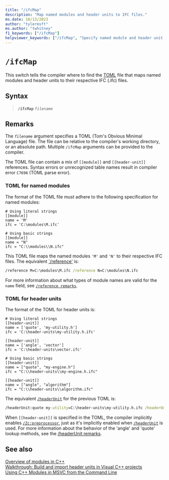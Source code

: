 ```yaml
---
title: "/ifcMap"
description: "Map named modules and header units to IFC files."
ms.date: 10/13/2023
author: "tylermsft"
ms.author: "twhitney"
f1_keywords: ["/ifcMap"]
helpviewer_keywords: ["/ifcMap", "Specify named module and header unit mappings to IFC files."]
---
```

# `/ifcMap`

This switch tells the compiler where to find the [TOML](https://toml.io/en/) file that maps named modules and header units to their respective IFC (.ifc) files.

## Syntax

> **`/ifcMap`** *`filename`*

## Remarks

The *`filename`* argument specifies a TOML (Tom's Obvious Minimal Language) file. The file can be relative to the compiler's working directory, or an absolute path.
Multiple `/ifcMap` arguments can be provided to the compiler.

The TOML file can contain a mix of `[[module]]` and `[[header-unit]]` references. Syntax errors or unrecognized table names result in compiler error `C7696` (TOML parse error).

### TOML for named modules

The format of the TOML file must adhere to the following specification for named modules:

```
# Using literal strings
[[module]]
name = 'M'
ifc = 'C:\modules\M.ifc'

# Using basic strings
[[module]]
name = "N"
ifc = "C:\\modules\\N.ifc"
```

This TOML file maps the named modules `'M'` and `'N'` to their respective IFC files. The equivalent [`/reference'](module-reference.md) is:

```cmd
/reference M=C:\modules\M.ifc /reference N=C:\modules\N.ifc
```

For more information about what types of module names are valid for the `name` field, see [`/reference remarks`](module-reference.md#remarks).

### TOML for header units

The format of the TOML for header units is:

```
# Using literal strings
[[header-unit]]
name = ['quote', 'my-utility.h']
ifc = 'C:\header-units\my-utility.h.ifc'

[[header-unit]]
name = ['angle', 'vector']
ifc = 'C:\header-units\vector.ifc'

# Using basic strings
[[header-unit]]
name = ["quote", "my-engine.h"]
ifc = "C:\\header-units\\my-engine.h.ifc"

[[header-unit]]
name = ["angle", "algorithm"]
ifc = "C:\\header-units\\algorithm.ifc"
```

The equivalent [`/headerUnit`](headerunit.md) for the previous TOML is:

```cmd
/headerUnit:quote my-utility=C:\header-units\my-utility.h.ifc /headerUnit:angle vector=C:\header-units\vector.ifc /headerUnit:quote my-engine.h=C:\header-units\my-engine.h.ifc /headerUnit:angle algorithm=C:\header-units\algorithm.ifc
```

When `[[header-unit]]` is specified in the TOML, the compiler implicitly enables [`/Zc:preprocessor`](zc-preprocessor.md), just as it's implicitly enabled when [`/headerUnit`](headerunit.md) is used. For more information about the behavior of the 'angle' and 'quote' lookup methods, see the [/headerUnit remarks](headerunit.md#remarks).

## See also

[Overview of modules in C++](../../cpp/modules-cpp.md)\
[Walkthrough: Build and import header units in Visual C++ projects](../walkthrough-header-units.md)\
[Using C++ Modules in MSVC from the Command Line](https://devblogs.microsoft.com/cppblog/using-cpp-modules-in-msvc-from-the-command-line-part-1/)